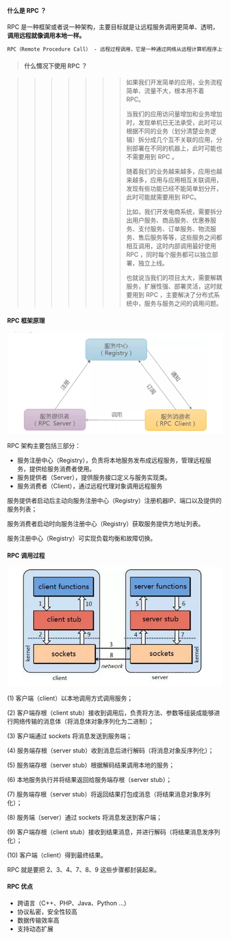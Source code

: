 #### 什么是 RPC ？

RPC 是一种框架或者说一种架构，主要目标就是让远程服务调用更简单、透明，**调用远程就像调用本地一样。**

```html
RPC（Remote Procedure Call） - 远程过程调用，它是一种通过网络从远程计算机程序上请求服务，而不需要了解底层网络技术的协议。RPC协议假定某些传输协议的存在，如TCP或UDP，为通信程序之间携带信息数据。在OSI网络通信模型中，RPC跨越了传输层和应用层。RPC使得开发包括网络分布式多程序在内的应用程序更加容易。
```



> #### 什么情况下使用 RPC ？

> > > > > > > 如果我们开发简单的应用，业务流程简单、流量不大，根本用不着 RPC。
> > > > > > >
> > > > > > > 当我们的应用访问量增加和业务增加时，发现单机已无法承受，此时可以根据不同的业务（划分清楚业务逻辑）拆分成几个互不关联的应用，分别部署在不同的机器上，此时可能也不需要用到 RPC 。
> > > > > > >
> > > > > > > 随着我们的业务越来越多，应用也越来越多，应用与应用相互关联调用，发现有些功能已经不能简单划分开，此时可能就需要用到 RPC。
> > > > > > >
> > > > > > > 比如，我们开发电商系统，需要拆分出用户服务、商品服务、优惠券服务、支付服务、订单服务、物流服务、售后服务等等，这些服务之间都相互调用，这时内部调用最好使用 RPC ，同时每个服务都可以独立部署，独立上线。
> > > > > > >
> > > > > > > 也就说当我们的项目太大，需要解耦服务，扩展性强、部署灵活，这时就要用到 RPC ，主要解决了分布式系统中，服务与服务之间的调用问题。
> > > > >
> > > > > 

#### RPC 框架原理

![](image/001.png)

RPC 架构主要包括三部分：

- 服务注册中心（Registry），负责将本地服务发布成远程服务，管理远程服务，提供给服务消费者使用。
- 服务提供者（Server），提供服务接口定义与服务实现类。
- 服务消费者（Client），通过远程代理对象调用远程服务



服务提供者启动后主动向服务注册中心（Registry）注册机器IP、端口以及提供的服务列表；

服务消费者启动时向服务注册中心（Registry）获取服务提供方地址列表。

服务注册中心（Registry）可实现负载均衡和故障切换。



#### RPC 调用过程

![](image/002.png)

(1) 客户端（client）以本地调用方式调用服务；

(2) 客户端存根（client stub）接收到调用后，负责将方法、参数等组装成能够进行网络传输的消息体（将消息体对象序列化为二进制）；

(3) 客户端通过 sockets 将消息发送到服务端；

(4) 服务端存根（server stub）收到消息后进行解码（将消息对象反序列化）；

(5) 服务端存根（server stub）根据解码结果调用本地的服务；

(6) 本地服务执行并将结果返回给服务端存根（server stub）；

(7) 服务端存根（server stub）将返回结果打包成消息（将结果消息对象序列化）；

(8) 服务端（server）通过 sockets 将消息发送到客户端；

(9) 客户端存根（client stub）接收到结果消息，并进行解码（将结果消息发序列化）；

(10) 客户端（client）得到最终结果。

RPC 就是要把 2、3、4、7、8、9 这些步骤都封装起来。



#### RPC 优点

- 跨语言（C++、PHP、Java、Python ...）
- 协议私密，安全性较高
- 数据传输效率高
- 支持动态扩展